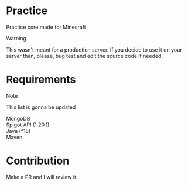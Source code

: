 # Practice
Practice core made for Minecraft

> [!WARNING]
> This wasn't meant for a production server. 
> If you decide to use it on your server then, please, bug test and edit the source code if needed.

# Requirements
> [!NOTE]
> This list is gonna be updated

MongoDB <br>
Spigot API (1.20.1) <br>
Java (^18) <br>
Maven 

# Contribution
Make a PR and I will review it.
